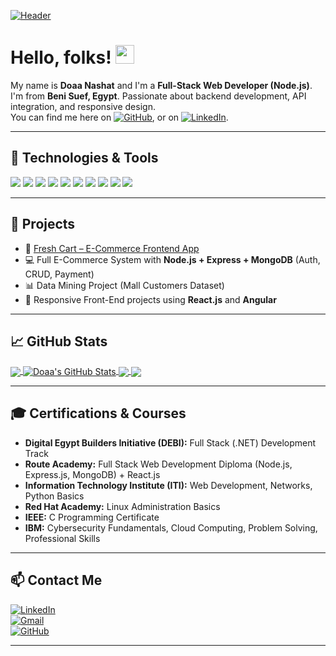 <!-- More info, tips and tricks for making GitHub Profile README can be found in my article at https://towardsdatascience.com/build-a-stunning-readme-for-your-github-profile-9b80434fe5d7 -->

[![Header](https://raw.githubusercontent.com/MartinHeinz/MartinHeinz/master/readme_header.png "Header")](https://github.com/doaa2666)

# Hello, folks! <img src="https://raw.githubusercontent.com/MartinHeinz/MartinHeinz/master/wave.gif" width="30px" height="30px" />

My name is **Doaa Nashat** and I'm a **Full-Stack Web Developer (Node.js)**.  
I'm from **Beni Suef, Egypt**. Passionate about backend development, API integration, and responsive design.  
You can find me here on [![GitHub][2.2]][2], or on [![LinkedIn][3.2]][3].

---

## 🔧 Technologies & Tools
![](https://img.shields.io/badge/Code-Node.js-informational?style=flat&logo=node.js&logoColor=white&color=2bbc8a)
![](https://img.shields.io/badge/Code-Express.js-informational?style=flat&logo=express&logoColor=white&color=2bbc8a)
![](https://img.shields.io/badge/Code-React.js-informational?style=flat&logo=react&logoColor=white&color=2bbc8a)
![](https://img.shields.io/badge/Code-Angular-informational?style=flat&logo=angular&logoColor=white&color=2bbc8a)
![](https://img.shields.io/badge/Database-MongoDB-informational?style=flat&logo=mongodb&logoColor=white&color=2bbc8a)
![](https://img.shields.io/badge/Database-MySQL-informational?style=flat&logo=mysql&logoColor=white&color=2bbc8a)
![](https://img.shields.io/badge/Language-JavaScript-informational?style=flat&logo=javascript&logoColor=white&color=2bbc8a)
![](https://img.shields.io/badge/Language-TypeScript-informational?style=flat&logo=typescript&logoColor=white&color=2bbc8a)
![](https://img.shields.io/badge/Frontend-HTML5/CSS3/Bootstrap-informational?style=flat&logo=css3&logoColor=white&color=2bbc8a)
![](https://img.shields.io/badge/Tools-GitHub-informational?style=flat&logo=github&logoColor=white&color=2bbc8a)

---

## 🚀 Projects
- 🛒 [Fresh Cart – E-Commerce Frontend App](https://doaa2666.github.io/fresh_cart/#/login)  
- 💻 Full E-Commerce System with **Node.js + Express + MongoDB** (Auth, CRUD, Payment)  
- 📊 Data Mining Project (Mall Customers Dataset)  
- 📱 Responsive Front-End projects using **React.js** and **Angular**

---

## &#x1f4c8; GitHub Stats

<a href="https://github.com/doaa2666">
  <img align="center" src="https://github-readme-stats.vercel.app/api/top-langs/?username=doaa2666&hide=java,tex&title_color=ffffff&text_color=c9cacc&icon_color=2bbc8a&bg_color=1d1f21&langs_count=3" />
</a>
<a href="https://github.com/doaa2666">
  <img align="center" src="https://github-readme-stats.vercel.app/api?username=doaa2666&show_icons=true&line_height=27&count_private=true&title_color=ffffff&text_color=c9cacc&icon_color=2bbc8a&bg_color=1d1f21" alt="Doaa's GitHub Stats" />
</a>

<a href="https://github.com/doaa2666/fresh_cart">
  <img align="center" src="https://github-readme-stats.vercel.app/api/pin/?username=doaa2666&repo=fresh_cart&title_color=ffffff&text_color=c9cacc&icon_color=2bbc8a&bg_color=1d1f21" />
</a>

<a href="https://github.com/doaa2666/nti">
  <img align="center" src="https://github-readme-stats.vercel.app/api/pin/?username=doaa2666&repo=nti&title_color=ffffff&text_color=c9cacc&icon_color=2bbc8a&bg_color=1d1f21" />
</a>    

---

## 🎓 Certifications & Courses
- **Digital Egypt Builders Initiative (DEBI):** Full Stack (.NET) Development Track  
- **Route Academy:** Full Stack Web Development Diploma (Node.js, Express.js, MongoDB) + React.js  
- **Information Technology Institute (ITI):** Web Development, Networks, Python Basics  
- **Red Hat Academy:** Linux Administration Basics  
- **IEEE:** C Programming Certificate  
- **IBM:** Cybersecurity Fundamentals, Cloud Computing, Problem Solving, Professional Skills  

---

## 📫 Contact Me
[![LinkedIn](https://img.shields.io/badge/LinkedIn-0077B5?style=flat&logo=linkedin&logoColor=white)](https://www.linkedin.com/in/doaa-nashat-13540029a)  
[![Gmail](https://img.shields.io/badge/Gmail-D14836?style=flat&logo=gmail&logoColor=white)](mailto:doaanashat803@gmail.com)  
[![GitHub](https://img.shields.io/badge/GitHub-181717?style=flat&logo=github&logoColor=white)](https://github.com/doaa2666)  

---

<!-- links to social media icons -->

<!-- icons with padding -->

[1.1]: http://i.imgur.com/tXSoThF.png (twitter icon with padding)
[2.1]: http://i.imgur.com/0o48UoR.png (github icon with padding)

<!-- icons without padding -->

[1.2]: http://i.imgur.com/wWzX9uB.png (twitter icon without padding)
[2.2]: http://i.imgur.com/9I6NRUm.png (github icon without padding)
[3.2]: https://raw.githubusercontent.com/MartinHeinz/MartinHeinz/master/linkedin-3-16.png (LinkedIn icon without padding)

<!-- links to your social media accounts -->

[1]: https://twitter.com/ (لو عندك هانضيفه)
[2]: https://github.com/doaa2666
[3]: https://www.linkedin.com/in/doaa-nashat-13540029a/
